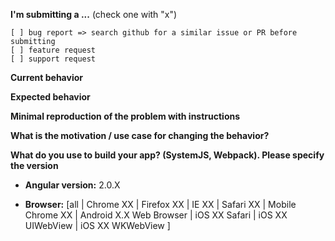 <!--
IF YOU DON'T FILL OUT THE FOLLOWING INFORMATION WE MIGHT CLOSE YOUR ISSUE WITHOUT INVESTIGATING
-->

**I'm submitting a ...**  (check one with "x")
```
[ ] bug report => search github for a similar issue or PR before submitting
[ ] feature request
[ ] support request
```

**Current behavior**
<!-- Describe how the bug manifests. -->


**Expected behavior**
<!-- Describe what the behavior would be without the bug. -->


**Minimal reproduction of the problem with instructions**
<!--
If the current behavior is a bug or you can illustrate your feature request better with an example,
please provide the *STEPS TO REPRODUCE* and if possible a *MINIMAL DEMO*
-->


**What is the motivation / use case for changing the behavior?**
<!-- Describe the motivation or the concrete use case -->


**What do you use to build your app? (SystemJS, Webpack). Please specify the version**
<!-- Operating system, IDE, package manager, HTTP server, ... -->


* **Angular version:** 2.0.X
<!-- Check whether this is still an issue in the most recent Angular version -->


* **Browser:** [all | Chrome XX | Firefox XX | IE XX | Safari XX | Mobile Chrome XX | Android X.X Web Browser | iOS XX Safari | iOS XX UIWebView | iOS XX WKWebView ]
<!-- All browsers where this could be reproduced -->